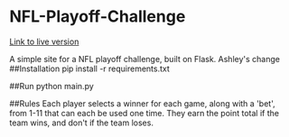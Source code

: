 NFL-Playoff-Challenge
=====================

[Link to live version](samgiagtzoglou.com/nflplayoffchallenge)

A simple site for a NFL playoff challenge, built on Flask.
Ashley's change
##Installation
	pip install -r requirements.txt
	
##Run
	python main.py

##Rules
Each player selects a winner for each game, along with a 'bet', from 1-11 that can each be used one time. They earn the point total if the team wins, and don't if the team loses.
